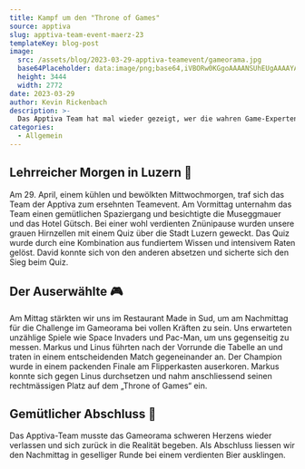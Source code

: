 ```yaml
---
title: Kampf um den "Throne of Games"
source: apptiva
slug: apptiva-team-event-maerz-23
templateKey: blog-post
image:
  src: /assets/blog/2023-03-29-apptiva-teamevent/gameorama.jpg
  base64Placeholder: data:image/png;base64,iVBORw0KGgoAAAANSUhEUgAAAAYAAAAICAIAAABVpBlvAAAACXBIWXMAAAsTAAALEwEAmpwYAAAAo0lEQVR4nAGYAGf/AFNMR2FZVciqo9HHvaybkm9cUgCVi3+Gg4Luzb7/7+nCrqSBX1sAiYKAuKCeqZSc8evtwsTDb1tdAGteXJqGi6yOjvvQwL2nnmtaVwApMFhtd5ixl3f/+Nv/+ulBQT8AFyRzIT5/joR0tKOVl5eckYByAB4hNVxGNn5oXzQrLiQqPUtHRAAKAwAPCwYjIh5JSUZmaWYjJSHAg0Uk6vlqMAAAAABJRU5ErkJggg==
  height: 3444
  width: 2772
date: 2023-03-29
author: Kevin Rickenbach
description: >-
  Das Apptiva Team hat mal wieder gezeigt, wer die wahren Game-Experten sind. Im Gameorama fand eine hart umkämpfte Challenge statt. Aber am Ende konnte nur einer triumphieren und seinen rechtmässigen Platz auf dem "Throne of Games" einnehmen.
categories:
  - Allgemein
---
```


## Lehrreicher Morgen in Luzern 🌇

Am 29. April, einem kühlen und bewölkten Mittwochmorgen, traf sich das Team der Apptiva zum ersehnten Teamevent. Am Vormittag unternahm das Team einen gemütlichen Spaziergang und besichtigte die Museggmauer und das Hotel Gütsch. Bei einer wohl verdienten Znünipause wurden unsere grauen Hirnzellen mit einem Quiz über die Stadt Luzern geweckt. Das Quiz wurde durch eine Kombination aus fundiertem Wissen und intensivem Raten gelöst. David konnte sich von den anderen absetzen und sicherte sich den Sieg beim Quiz.

## Der Auserwählte 🎮

Am Mittag stärkten wir uns im Restaurant Made in Sud, um am Nachmittag für die Challenge im Gameorama bei vollen Kräften zu sein. Uns erwarteten unzählige Spiele wie Space Invaders und Pac-Man, um uns gegenseitig zu messen. Markus und Linus führten nach der Vorrunde die Tabelle an und traten in einem entscheidenden Match gegeneinander an. Der Champion wurde in einem packenden Finale am Flipperkasten auserkoren. Markus konnte sich gegen Linus durchsetzen und nahm anschliessend seinen rechtmässigen Platz auf dem „Throne of Games“ ein.

## Gemütlicher Abschluss 🍻

Das Apptiva-Team musste das Gameorama schweren Herzens wieder verlassen und sich zurück in die Realität begeben. Als Abschluss liessen wir den Nachmittag in geselliger Runde bei einem verdienten Bier ausklingen.
